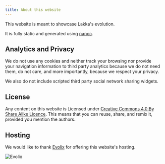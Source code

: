 ```yaml
---
title: About this website
---
```


This website is meant to showcase Lakka's evolution.

It is fully static and generated using [nanoc](http://nanoc.ws/).

## Analytics and Privacy

We do not use any cookies and neither track your browsing nor provide
your navigation information to third party analytics because we do not
need them, do not care, and more importantly, because we respect your
privacy.

We also do not include scripted third party social network sharing widgets.

## License

Any content on this website is Licensed under 
[Creative Commons 4.0 By Share Alike Licence](http://creativecommons.org/licenses/by-sa/4.0/).
This means that you can reuse, share, and remix it, provided you mention the authors.

## Hosting

We would like to thank [Evolix](http://www.evolix.com/) for offering this website's hosting.

![Evolix](/images/evolix.png)
